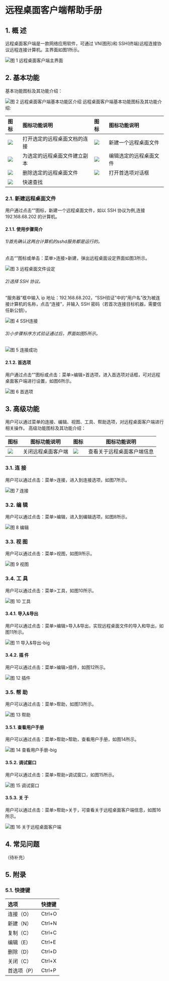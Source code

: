 # 远程桌面客户端帮助手册

## 1. 概 述
远程桌面客户端是一款网络应用软件，可通过 VN(图形)和 SSH(终端)远程连接协议远程连接计算机。主界面如图1所示。

![图 1 远程桌面客户端主界面](image/1.png)
## 2. 基本功能
基本功能图标及其功能介绍：

![图 2 远程桌面客户端基本功能区介绍](image/2.png)
远程桌面客户端基本功能图标及其功能介绍:

|图标	|图标功能说明|	图标|	图标功能说明
| :------------ | :------------ | :------------ | :------------ |
|![](image/icon1.png)|打开选定的远程桌面文档的连接	|![](image/icon5.png)|	新建一个远程桌面文件
|![](image/icon2.png)|为选定的远程桌面文件建立副本	|![](image/icon6.png)|	编辑选定的远程桌面文件
|![](image/icon3.png)|删除选定的远程桌面文件	|![](image/icon7.png)|	打开首选项对话框
|![](image/icon4.png)|快速查找||||

### 2.1. 新建远程桌面文件
用户通过点击“”图标，新建一个远程桌面文件，如以 SSH 协议为例,连接 192.168.68.202 的计算机。
#### 2.1.1. 使用步骤简介
###### 1)首先确认这两台计算机的sshd服务都是运行的。
点击“”图标或单击：菜单>连接>新建，弹出远程桌面设定界面如图3所示。

![图 3 远程桌面文件设定](image/3.png)
###### 2)选择 SSH 协议。
“服务器”框中输入 ip 地址：192.168.68.202，“SSH验证”中的“用户名”改为被连接计算机的名称，点击“连接”，并输入 SSH 密码（若首次连接目标机器，需要信任新公钥）。

![图 4 SSH连接](image/4.png)
###### 3)小步骤标序方式验证通过后，界面如图5所示。

![图 5 连接成功](image/5.png)
#### 2.1.2. 首选项
用户通过点击“”图标或点击：菜单>编辑>首选项，进入首选项对话框，可对远程桌面客户端进行设置，如图6所示。

![图 6 首选项](image/6.png)
## 3. 高级功能
用户可以通过菜单的连接、编辑、视图、工具、帮助选项，对远程桌面客户端进行相关操作。
高级功能图标及其功能介绍：

|图标|图标功能说明	|图标	|图标功能说明
|-----|-------|---------|---------|
|![](image/icon8.png)|	关闭远程桌面客户端|![](image/icon9.png)	|	查看关于远程桌面客户端信息

### 3.1. 连 接
用户可以通过点击：菜单>连接，进入到连接选项，如图7所示。

![图 7 连接](image/7.png) 
### 3.2. 编 辑
用户可以通过点击：菜单>编辑，进入到编辑选项，如图8所示。

![图 8 编辑](image/8.png)
### 3.3. 视 图
用户可以通过点击：菜单>视图，如图9所示。

![图 9 视图](image/9.png)
### 3.4. 工 具
用户可以通过点击：菜单>工具，如图10所示。

![图 10 工具](image/10.png)
#### 3.4.1. 导入&导出
用户可以通过点击：菜单>编辑>导入&导出，实现远程桌面文件的导入和导出，如图11所示。

![图 11 导入&导出-big](image/11.png)
#### 3.4.2. 插 件
用户可以通过点击：菜单>编辑>插件，如图12所示。

![图 12 插件](image/12.png)
### 3.5. 帮 助
用户可以通过点击：菜单>帮助，如图13所示。

![图 13 帮助](image/13.png)
#### 3.5.1. 查看用户手册
用户可以通过点击：菜单>帮助>帮助，查看用户手册，如图14所示。

![图 14 查看用户手册-big](image/14.png)
#### 3.5.2. 调试窗口
用户可以通过点击：菜单>帮助>调试窗口，如图15所示。

![图 15 调试窗口](image/15.png)
#### 3.5.3. 关 于
用户可以通过点击：菜单>帮助>关于，可查看关于远程桌面客户端信息，如图16所示。

![图 16 关于远程桌面客户端](image/16.png)
## 4. 常见问题
（待补充）
## 5. 附录
### 5.1. 快捷键
|选项	|快捷键
 | :------------ | :------------ |
|连接（O）|	Ctrl+O
|新建（N）|	Ctrl+N
|复制（C）|	Ctrl+C
|编辑（E）|	Ctrl+E
|删除（D）|	Ctrl+D
|关闭（C）|	Ctrl+X
|首选项（P）|	Ctrl+P

